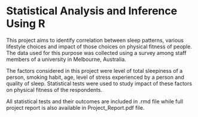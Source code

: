 # Statistical Analysis and Inference Using R

This project aims to identify correlation between sleep patterns, various lifestyle choices and impact of those choices on physical fitness of people. The data used for this purpose was collected using a survey among staff members of a university in Melbourne, Australia.

The factors considered in this project were level of total sleepiness of a person, smoking habit, age, level of stress experienced by a person and quality of sleep. Statistical tests were used to study impact of these factors on physical fitness of the respondents.

All statistical tests and their outcomes are included in .rmd file while full project report is also available in Project_Report.pdf file. 
